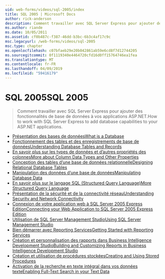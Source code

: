 ```yaml
---
uid: web-forms/videos/sql-2005/index
title: SQL 2005 | Microsoft Docs
author: rick-anderson
description: Comment travailler avec SQL Server Express pour ajouter des fonctionnalités de base de données à vos applications ASP.NET.
ms.author: riande
ms.date: 10/05/2011
ms.assetid: cf0b487c-f387-46dd-b3bc-6b3c4af17c9c
msc.legacyurl: /web-forms/videos/sql-2005
msc.type: chapter
ms.openlocfilehash: c07bfaeb29e20b042861ab59e6cd8f7d12744205
ms.sourcegitcommit: 0f1119340e4464720cfd16d0ff15764746ea1fea
ms.translationtype: MT
ms.contentlocale: fr-FR
ms.lasthandoff: 04/09/2019
ms.locfileid: "59416179"
---
```

# <a name="sql-2005"></a><span data-ttu-id="0bdf9-103">SQL 2005</span><span class="sxs-lookup"><span data-stu-id="0bdf9-103">SQL 2005</span></span>

> <span data-ttu-id="0bdf9-104">Comment travailler avec SQL Server Express pour ajouter des fonctionnalités de base de données à vos applications ASP.NET.</span><span class="sxs-lookup"><span data-stu-id="0bdf9-104">How to work with SQL Server Express to add database capabilities to your ASP.NET applications.</span></span>


- [<span data-ttu-id="0bdf9-105">Présentation des bases de données</span><span class="sxs-lookup"><span data-stu-id="0bdf9-105">What is a Database</span></span>](what-is-a-database.md)
- [<span data-ttu-id="0bdf9-106">Fonctionnement des tables et des enregistrements de base de données</span><span class="sxs-lookup"><span data-stu-id="0bdf9-106">Understanding Database Tables and Records</span></span>](understanding-database-tables-and-records.md)
- [<span data-ttu-id="0bdf9-107">En savoir plus sur les types de données et d’autres propriétés des colonnes</span><span class="sxs-lookup"><span data-stu-id="0bdf9-107">More about Column Data Types and Other Properties</span></span>](more-about-column-data-types-and-other-properties.md)
- [<span data-ttu-id="0bdf9-108">Conception des tables d’une base de données relationnelle</span><span class="sxs-lookup"><span data-stu-id="0bdf9-108">Designing Relational Database Tables</span></span>](designing-relational-database-tables.md)
- [<span data-ttu-id="0bdf9-109">Manipulation des données d’une base de données</span><span class="sxs-lookup"><span data-stu-id="0bdf9-109">Manipulating Database Data</span></span>](manipulating-database-data.md)
- [<span data-ttu-id="0bdf9-110">En savoir plus sur le langage SQL (Structured Query Language)</span><span class="sxs-lookup"><span data-stu-id="0bdf9-110">More Structured Query Language</span></span>](more-structured-query-language.md)
- [<span data-ttu-id="0bdf9-111">Présentation de la sécurité et de la connectivité réseau</span><span class="sxs-lookup"><span data-stu-id="0bdf9-111">Understanding Security and Network Connectivity</span></span>](understanding-security-and-network-connectivity.md)
- [<span data-ttu-id="0bdf9-112">Connexion de votre application web à SQL Server 2005 Express Edition</span><span class="sxs-lookup"><span data-stu-id="0bdf9-112">Connecting your Web Application to SQL Server 2005 Express Edition</span></span>](connecting-your-web-application-to-sql-server-2005-express-edition.md)
- [<span data-ttu-id="0bdf9-113">Utilisation de SQL Server Management Studio</span><span class="sxs-lookup"><span data-stu-id="0bdf9-113">Using SQL Server Management Studio</span></span>](using-sql-server-management-studio.md)
- [<span data-ttu-id="0bdf9-114">Bien démarrer avec Reporting Services</span><span class="sxs-lookup"><span data-stu-id="0bdf9-114">Getting Started with Reporting Services</span></span>](getting-started-with-reporting-services.md)
- [<span data-ttu-id="0bdf9-115">Création et personnalisation des rapports dans Business Intelligence Development Studio</span><span class="sxs-lookup"><span data-stu-id="0bdf9-115">Building and Customizing Reports in Business Intelligence Development Studio</span></span>](building-and-customizing-reports-in-business-intelligence-development-studio.md)
- [<span data-ttu-id="0bdf9-116">Création et utilisation de procédures stockées</span><span class="sxs-lookup"><span data-stu-id="0bdf9-116">Creating and Using Stored Procedures</span></span>](creating-and-using-stored-procedures.md)
- [<span data-ttu-id="0bdf9-117">Activation de la recherche en texte intégral dans vos données texte</span><span class="sxs-lookup"><span data-stu-id="0bdf9-117">Enabling Full-Text Search in your Text Data</span></span>](enabling-full-text-search-in-your-text-data.md)
